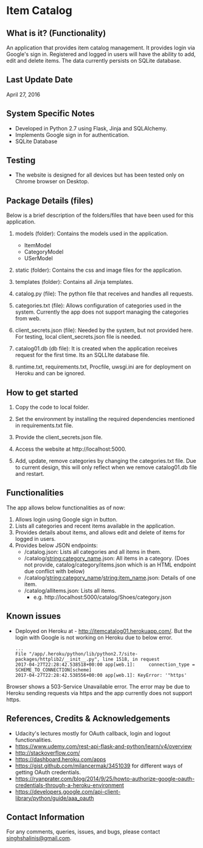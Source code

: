 Item Catalog
============

What is it? (Functionality)
---------------------------
An application that provides item catalog management. It provides login via Google's sign in. Registered and logged in users will have the ability to add, edit and delete items. The data currently persists on SQLite database.


Last Update Date
-----------------
April 27, 2016


System Specific Notes
-----------------------
* Developed in Python 2.7 using Flask, Jinja and SQLAlchemy.
* Implements Google sign in for authentication.
* SQLite Database


Testing
----------
* The website is designed for all devices but has been tested only on Chrome browser on Desktop.

Package Details (files)
--------------------------------
Below is a brief description of the folders/files that have been used for this application.
1. models (folder): Contains the models used in the application.
    * ItemModel
    * CategoryModel
    * USerModel

2. static (folder): Contains the css and image files for the application.

3. templates (folder): Contains all Jinja templates.

4. catalog.py (file): The python file that receives and handles all requests.

5. categories.txt (file): Allows configuration of categories used in the system. Currently the app does not support managing the categories from web.

6. client_secrets.json (file): Needed by the system, but not provided here. For testing, local client_secrets.json file is needed.

7. catalog01.db (db file): It is created when the application receives request for the first time. Its an SQLLIte database file.

8. runtime.txt, requirements.txt, Procfile, uwsgi.ini are for deployment on Heroku and can be ignored.

How to get started
-------------------
1. Copy the code to local folder.

2. Set the environment by installing the required dependencies mentioned in requirements.txt file.

3. Provide the client_secrets.json file.

4. Access the website at http://localhost:5000.

5. Add, update, remove categories by changing the categories.txt file. Due to current design, this will only reflect when we remove catalog01.db file and restart.

Functionalities
---------------
The app allows below functionalities as of now:
1. Allows login using Google sign in button.
2. Lists all categories and recent items available in the application.
3. Provides details about items, and allows edit and delete of items for logged in users.
4. Provides below JSON endpoints:
    * /catalog.json: Lists all categories and all items in them.
    * /catalog/<string:category_name>.json: All items in a category.
    (Does not provide, catalog/category/items.json which is an HTML endpoint due conflict with below)
    * /catalog/<string:category_name>/<string:item_name>.json: Details of one item.
    * /catalog/allitems.json: Lists all items.
        * e.g. http://localhost:5000/catalog/Shoes/category.json


Known issues
------------
* Deployed on Heroku at - http://itemcatalog01.herokuapp.com/. But the login with Google is not working on Heroku due to below error.

      ...
      File "/app/.heroku/python/lib/python2.7/site-packages/httplib2/__init__.py", line 1518, in request
      2017-04-27T22:28:42.538518+00:00 app[web.1]:     connection_type = SCHEME_TO_CONNECTION[scheme]
      2017-04-27T22:28:42.538556+00:00 app[web.1]: KeyError: '"https'


Browser shows a 503-Service Unavailable error. The error may be due to Heroku sending requests via https and the app currently does not support https.  

References, Credits & Acknowledgements
--------------------------------------
  * Udacity's lectures mostly for OAuth callback, login and logout functionalities.
  * https://www.udemy.com/rest-api-flask-and-python/learn/v4/overview
  * http://stackoverflow.com/
  * https://dashboard.heroku.com/apps
  * https://gist.github.com/milancermak/3451039 for different ways of getting OAuth credentials.
  * https://ryanprater.com/blog/2014/9/25/howto-authorize-google-oauth-credentials-through-a-heroku-environment
  * https://developers.google.com/api-client-library/python/guide/aaa_oauth


Contact Information
--------------------
For any comments, queries, issues, and bugs, please contact singhshalinis@gmail.com.
